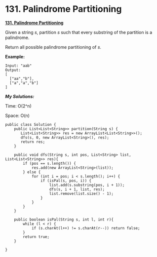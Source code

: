 # ​131. Palindrome Partitioning

[**131. Palindrome Partitioning**](https://leetcode.com/problems/palindrome-partitioning/description/)

Given a string _s_, partition _s_ such that every substring of the partition is a palindrome.

Return all possible palindrome partitioning of _s_.

**Example:**

```text
Input: "aab"
Output:
[
  ["aa","b"],
  ["a","a","b"]
]
```

_**My Solutions:**_

Time: O\(2^n\)

Space: O\(n\)

```text
public class Solution {
    public List<List<String>> partition(String s) {
       List<List<String>> res = new ArrayList<List<String>>();
       dfs(s, 0, new ArrayList<String>(), res);
       return res;
    }
    
    public void dfs(String s, int pos, List<String> list, List<List<String>> res){
        if (pos == s.length()) {
            res.add(new ArrayList<String>(list));
        } else {
            for (int i = pos; i < s.length(); i++) {
                if (isPal(s, pos, i)) {
                    list.add(s.substring(pos, i + 1));
                    dfs(s, i + 1, list, res);
                    list.remove(list.size() - 1);
                }
            }
        }
    }
    
    public boolean isPal(String s, int l, int r){
        while (l < r) {
            if (s.charAt(l++) != s.charAt(r--)) return false;
        }
        return true;
    }
    
}
```



